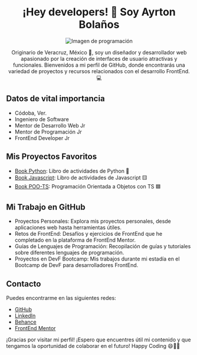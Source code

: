 <!-- Encabezado -->
<h1 align="center">¡Hey developers! 👋 Soy Ayrton Bolaños</h1>
<p align="center">
  <img src="https://images.unsplash.com/photo-1477346611705-65d1883cee1e?ixlib=rb-4.0.3&ixid=M3wxMjA3fDB8MHxwaG90by1wYWdlfHx8fGVufDB8fHx8fA%3D%3D&auto=format&fit=crop&w=2070&q=80" alt="Imagen de programación">
</p>

<!-- Presentación -->
<p align="center">Originario de Veracruz, México 🌮, soy un diseñador y desarrollador web apasionado por la creación de interfaces de usuario atractivas y funcionales. Bienvenidos a mi perfil de GitHub, donde encontrarás una variedad de proyectos y recursos relacionados con el desarrollo FrontEnd. 💻</p>

<!-- Datos Personales -->
## Datos de vital importancia
- Códoba, Ver.
- Ingeniero de Software
- Mentor de Desarrollo Web Jr
- Mentor de Programación Jr
- FrontEnd Developer Jr

<!-- Proyectos Destacados -->
## Mis Proyectos Favoritos
- [Book Python](https://github.com/ayrtonbolwal/book-learn-py): Libro de actividades de Python 🐍
- [Book Javascript](https://github.com/ayrtonbolwal/book-learn-js): Libro de actividades de Javascript 🟨
- [Book POO-TS](https://github.com/ayrtonbolwal/book-learn-poo-ts): Programación Orientada a Objetos con TS 🟦

<!-- Secciones de Trabajo -->
## Mi Trabajo en GitHub
- Proyectos Personales: Explora mis proyectos personales, desde aplicaciones web hasta herramientas útiles.
- Retos de FrontEnd: Desafíos y ejercicios de FrontEnd que he completado en la plataforma de FrontEnd Mentor.
- Guías de Lenguajes de Programación: Recopilación de guías y tutoriales sobre diferentes lenguajes de programación.
- Proyectos en DevF Bootcamp: Mis trabajos durante mi estadía en el Bootcamp de DevF para desarrolladores FrontEnd.

<!-- Contacto -->
## Contacto
Puedes encontrarme en las siguientes redes:
- [GitHub](https://github.com/ayrtonbolwal)
- [LinkedIn](https://www.linkedin.com/in/ayrton-bola%C3%B1os-a11856274/)
- [Behance](https://www.behance.net/ayrtonbolaos1)
- [FrontEnd Mentor](https://www.frontendmentor.io/profile/ayrtonbolwal)

¡Gracias por visitar mi perfil! ¡Espero que encuentres útil mi contenido y que tengamos la oportunidad de colaborar en el futuro! Happy Coding 😄👾🖖
